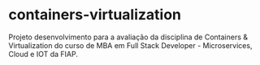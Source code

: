 # containers-virtualization
Projeto desenvolvimento para a avaliação da disciplina de Containers & Virtualization do curso de MBA em Full Stack Developer - Microservices, Cloud e IOT da FIAP.
